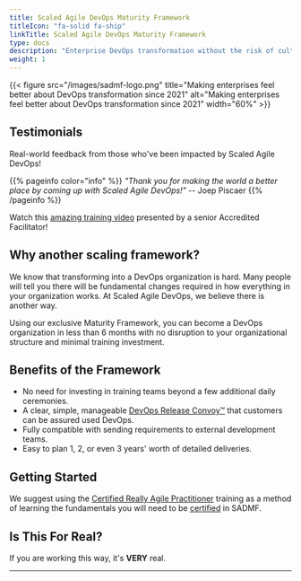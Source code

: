 ```yaml
---
title: Scaled Agile DevOps Maturity Framework
titleIcon: "fa-solid fa-ship"
linkTitle: Scaled Agile DevOps Maturity Framework
type: docs
description: "Enterprise DevOps transformation without the risk of culture change!" 
weight: 1
---
```


{{< figure src="/images/sadmf-logo.png" title="Making enterprises feel better about DevOps transformation since 2021" alt="Making enterprises feel better about DevOps transformation since 2021" width="60%" >}}

## Testimonials

Real-world feedback from those who've been impacted by Scaled Agile DevOps!

{{% pageinfo color="info" %}}
*"Thank you for making the world a better place by coming up with Scaled Agile DevOps!"* -- Joep Piscaer
{{% /pageinfo %}}

Watch this [amazing training video](https://youtu.be/zMI2FykK7j4) presented by a senior Accredited Facilitator!

## Why another scaling framework?

We know that transforming into a DevOps organization is hard. Many people will tell you there will be fundamental changes required in how everything in your organization works. At Scaled Agile DevOps, we believe there is another way.

Using our exclusive Maturity Framework, you can become a DevOps organization in less than 6 months with no disruption to your organizational structure and minimal training investment.

## Benefits of the Framework

- No need for investing in training teams beyond a few additional daily ceremonies.
- A clear, simple, manageable [DevOps Release Convoy&trade;](./release-convoy/) that customers can be assured used DevOps.
- Fully compatible with sending requirements to external development teams.
- Easy to plan 1, 2, or even 3 years' worth of detailed deliveries.

## Getting Started

We suggest using the [Certified Really Agile Practitioner](https://www.youtube.com/watch?v=cwbiSCgiZNA) training as a method of learning the fundamentals you will need to be [certified](/certifications) in SADMF.

## Is This For Real?

If you are working this way, it's **VERY** real.

---
